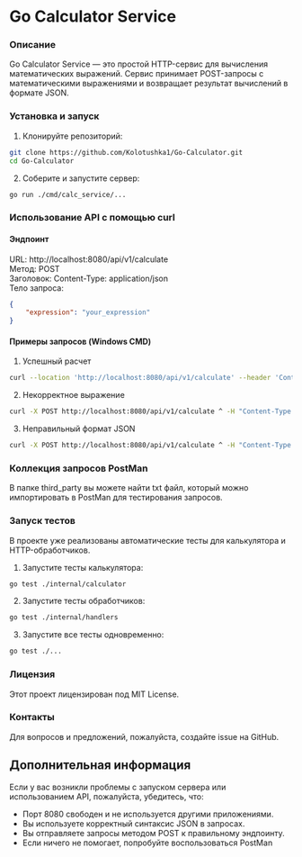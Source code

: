 # Go Calculator Service
### Описание
Go Calculator Service — это простой HTTP-сервис для вычисления математических выражений. Сервис принимает POST-запросы с математическими выражениями и возвращает результат вычислений в формате JSON.

### Установка и запуск
1. Клонируйте репозиторий:
```bash
git clone https://github.com/Kolotushka1/Go-Calculator.git
cd Go-Calculator
```
2. Соберите и запустите сервер:
```bash
go run ./cmd/calc_service/...
```

### Использование API с помощью curl

#### Эндпоинт
URL: http://localhost:8080/api/v1/calculate<br>
Метод: POST<br>
Заголовок: Content-Type: application/json<br>
Тело запроса:<br>
```json
{
    "expression": "your_expression"
}
```
#### Примеры запросов (Windows CMD)
1. Успешный расчет
```bash
curl --location 'http://localhost:8080/api/v1/calculate' --header 'Content-Type: application/json' --data '{"expression":"2+2*2"}'
```
2. Некорректное выражение
```bash
curl -X POST http://localhost:8080/api/v1/calculate ^ -H "Content-Type: application/json" ^ -d "{\"expression\": \"2+a\"}"
```
3. Неправильный формат JSON
```bash
curl -X POST http://localhost:8080/api/v1/calculate ^ -H "Content-Type: application/json" ^ -d "invalid json"
```
### Коллекция запросов PostMan
В папке third_party вы можете найти txt файл, который можно импортировать в PostMan для тестирования запросов.
### Запуск тестов
В проекте уже реализованы автоматические тесты для калькулятора и HTTP-обработчиков.
1. Запустите тесты калькулятора:
```bash
go test ./internal/calculator
```
2. Запустите тесты обработчиков:
```bash
go test ./internal/handlers
```
3. Запустите все тесты одновременно:
```bash
go test ./...
```
### Лицензия
Этот проект лицензирован под MIT License.

### Контакты
Для вопросов и предложений, пожалуйста, создайте issue на GitHub.

## Дополнительная информация
Если у вас возникли проблемы с запуском сервера или использованием API, пожалуйста, убедитесь, что:
* Порт 8080 свободен и не используется другими приложениями.
* Вы используете корректный синтаксис JSON в запросах.
* Вы отправляете запросы методом POST к правильному эндпоинту.
* Если ничего не помогает, попробуйте воспользоваться PostMan